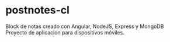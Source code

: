 # postnotes-cl

Block de notas creado con Angular, NodeJS, Express y MongoDB <br>
Proyecto de aplicacion para dispositivos móviles.
